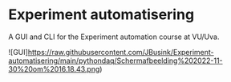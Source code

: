 # Experiment automatisering
 
 
 A GUI and CLI for the Experiment automation course at VU/Uva.
 
 ![GUI]https://raw.githubusercontent.com/JBusink/Experiment-automatisering/main/pythondaq/Schermafbeelding%202022-11-30%20om%2016.18.43.png)

